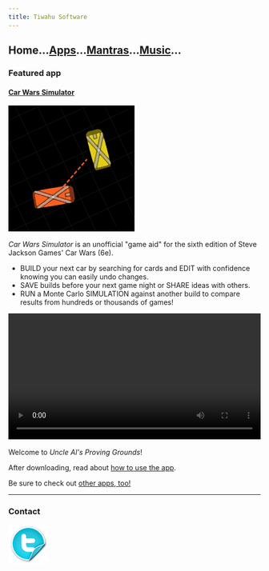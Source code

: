 ```yaml
---
title: Tiwahu Software
---
```


## Home...[Apps]...[Mantras]...[Music]...

### Featured app

#### [Car Wars Simulator]

[![Car Wars Simulator][cw-img]](./apps/cw-sim)

*Car Wars Simulator* is an unofficial "game aid" for the sixth edition of Steve Jackson Games' Car Wars (6e).

- BUILD your next car by searching for cards and EDIT with confidence knowing you can easily undo changes.
- SAVE builds before your next game night or SHARE ideas with others.
- RUN a Monte Carlo SIMULATION against another build to compare results from hundreds or thousands of games!

<video style="width: 100%; height: auto;" controls>
  <source src="/img/cw-sim/example-sim-x4-3x3.mp4" type="video/mp4">
  <p>
    Your browser doesn't support HTML video, but you can <a href="/img/cw-sim/example-sim-x4-3x3.mp4">download the video</a> instead.
  </p>
</video>

Welcome to *Uncle Al's Proving Grounds*!

<script type="module" src="https://get.microsoft.com/badge/ms-store-badge.bundled.js"></script>
<ms-store-badge
    productid="9N6PZZ197256"
    window-mode="full"
    animation="on">
</ms-store-badge>

After downloading, read about [how to use the app][car wars simulator ui].

Be sure to check out [other apps, too!][apps]

----

### Contact

[<img src="img/twitter-icon-252x252.png" width="80" height="80" title="@tiwahu" />](https://x.com/tiwahu/)


[apps]: /apps/index.md
[mantras]: /mantras/index.md
[music]: /music/index.md

[llama music]: /apps/llama-music/index.md
[llama music features]: /apps/llama-music/index.md#feature-highlights
[car wars simulator]: /apps/cw-sim/index.md
[car wars simulator ui]: /apps/cw-sim/index.md#user-interface
[lma-legacy]: /apps/live-music-access/index.md
[link-etree]: https://archive.org/details/etree/
[link-store-lma]: https://www.microsoft.com/store/apps/9WZDNCRDCNJT
[link-store-lma-legacy]: https://www.microsoft.com/store/apps/9WZDNCRDCNJX
[cw-img]: /img/cw-sim-252x252.png
